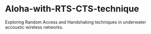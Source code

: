 # Aloha-with-RTS-CTS-technique
Exploring Random Access and Handshaking techniques in underwater accoustic wireless networks.
